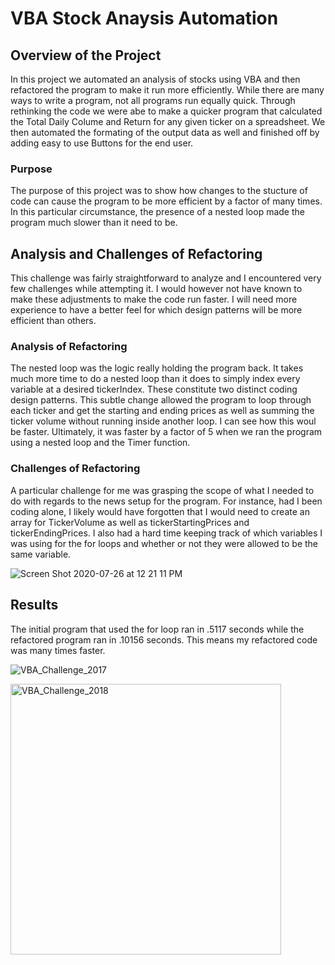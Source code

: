 # VBA Stock Anaysis Automation

## Overview of the Project
In this project we automated an analysis of stocks using VBA and then refactored the program to make it run more efficiently. While there are many ways to write a program, not all programs run equally quick. Through rethinking the code we were abe to make a quicker program that calculated the Total Daily Colume and Return for any given ticker on a spreadsheet. We then automated the formating of the output data as well and finished off by adding easy to use Buttons for the end user.

### Purpose
The purpose of this project was to show how changes to the stucture of code can cause the program to be more efficient by a factor of many times. In this particular circumstance, the presence of a nested loop made the program much slower than it need to be. 

## Analysis and Challenges of Refactoring
This challenge was fairly straightforward to analyze and I encountered very few challenges while attempting it. I would however not have known to make these adjustments to make the code run faster. I will need more experience to have a better feel for which design patterns will be more efficient than others.

### Analysis of Refactoring
The nested loop was the logic really holding the program back. It takes much more time to do a nested loop than it does to simply index every variable at a desired tickerIndex. These constitute two distinct coding design patterns. This subtle change allowed the program to loop through each ticker and get the starting and ending prices as well as summing the ticker volume without running inside another loop. I can see how this woul be faster. Ultimately, it was faster by a factor of 5 when we ran the program using a nested loop and the Timer function.

### Challenges of Refactoring
A particular challenge for me was grasping the scope of what I needed to do with regards to the 
news setup for the program. For instance, had I been coding alone, I likely would have forgotten that I would need to create an array for TickerVolume as well as tickerStartingPrices and tickerEndingPrices. I also had a hard time keeping track of which variables I was using for the for loops and whether or not they were allowed to be the same variable.

![Screen Shot 2020-07-26 at 12 21 11 PM](https://user-images.githubusercontent.com/66881241/88487508-88e54100-cf3a-11ea-86d6-46d256470016.png)


## Results
The initial program that used the for loop ran in .5117 seconds while the refactored program ran in .10156 seconds. This means my refactored code was many times faster.

![VBA_Challenge_2017](https://user-images.githubusercontent.com/66881241/88487480-3e63c480-cf3a-11ea-8fbd-523a55680cb8.png)


<img width="433" alt="VBA_Challenge_2018" src="https://user-images.githubusercontent.com/66881241/88487489-50456780-cf3a-11ea-9fcf-e94c108996ce.png">
